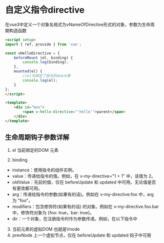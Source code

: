 # 自定义指令directive

在vue3中定义一个对象名格式为vNameOfDirective形式的对象，参数为生命周期构造函数

```html
<script setup>
import { ref, provide } from 'vue';

const vHelloDirective = {
    beforeMount (el, binding) {
        console.log(binding);
    },
    mounted(el) {
        //el为绑定了指令的dom元素
        console.log(el);
    }
};
</script>

<template>
    <div id="box">
        <span v-hello-directive="'hello'">parent</span>
    </div>
</template>
```
## 生命周期钩子参数详解
1. el  当前绑定的DOM 元素

2. binding
* instance：使用指令的组件实例。
* value：传递给指令的值。例如，在 v-my-directive="1 + 1" 中，该值为 2。
* oldValue：先前的值，仅在 beforeUpdate 和 updated 中可用。无论值是否有更改都可用。
* arg：传递给指令的参数(如果有的话)。例如在 v-my-directive:foo 中，arg 为 "foo"。
* modifiers：包含修饰符(如果有的话) 的对象。例如在 v-my-directive.foo.bar 中，修饰符对象为 {foo: true，bar: true}。
* dir：一个对象，在注册指令时作为参数传递。例如，在以下指令中
3. 当前元素的虚拟DOM 也就是Vnode
4. prevNode 上一个虚拟节点，仅在 beforeUpdate 和 updated 钩子中可用 
